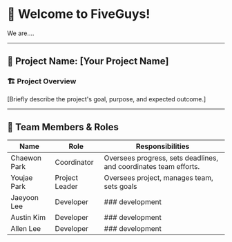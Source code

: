 # 👋 Welcome to FiveGuys! 
We are....

---
## 📢 Project Name: [Your Project Name]

### 🏗 Project Overview
[Briefly describe the project's goal, purpose, and expected outcome.]

---

## 👥 Team Members & Roles

| Name        | Role              | Responsibilities |
|------------|----------------|----------------|
| Chaewon Park | Coordinator | Oversees progress, sets deadlines, and coordinates team efforts. |
| Youjae Park | Project Leader | Oversees project, manages team, sets goals |
| Jaeyoon Lee | Developer  | ### development |
| Austin Kim | Developer | ### development |
| Allen Lee | Developer | ### development |

